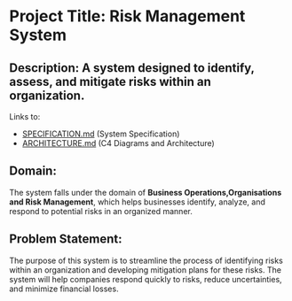 # Project Title: Risk Management System
## Description: A system designed to identify, assess, and mitigate risks within an organization.
Links to:
- [SPECIFICATION.md](https://github.com/Ongeziwe-Qwayede-01/Risk-Management-System/blob/main/SPECIFICATION.md) (System Specification)
- [ARCHITECTURE.md](https://github.com/Ongeziwe-Qwayede-01/Risk-Management-System/blob/main/ARCHITECTURE.md) (C4 Diagrams and Architecture)
          



## Domain: 
The system falls under the domain of **Business Operations,Organisations and Risk Management**, which helps businesses identify, analyze, and respond to potential risks in an organized manner.

## Problem Statement: 
The purpose of this system is to streamline the process of identifying risks within an organization and developing mitigation plans for these risks. The system will help companies respond quickly to risks, reduce uncertainties, and minimize financial losses.

